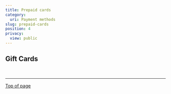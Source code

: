 ```yaml
---
title: Prepaid cards
category:
  uri: Payment methods
slug: prepaid-cards
position: 4
privacy:
  view: public
---
```

## Gift Cards

<Cards columns={4}>
  <Card title="Edenred" href="/docs/edenred/" icon="https://raw.githubusercontent.com/MultiSafepay/MultiSafepay-icons/master/giftcards/edenred.svg" />

  <Card title="Gift cards" href="/docs/gift-cards/" icon="https://raw.githubusercontent.com/MultiSafepay/MultiSafepay-icons/master/giftcards/vvvcadeaukaart.svg" />

  <Card title="Monizze" href="/docs/monizze/" icon="https://raw.githubusercontent.com/MultiSafepay/MultiSafepay-icons/master/giftcards/monizze.svg" />

  <Card title="Paysafecard" href="/docs/paysafecard/" icon="https://raw.githubusercontent.com/MultiSafepay/MultiSafepay-icons/master/methods/paysafecard-lock.svg" />

  <Card title="Sodexo" href="/docs/sodexo/" icon="https://raw.githubusercontent.com/MultiSafepay/MultiSafepay-icons/master/giftcards/sodexo-sportculturepass.svg" />
</Cards>

<br />

***

[Top of page](#)

